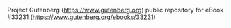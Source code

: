 Project Gutenberg (https://www.gutenberg.org) public repository for eBook #33231 (https://www.gutenberg.org/ebooks/33231)
